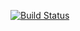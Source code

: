 [![Build Status](https://travis-ci.org/lawrencium/taskChecker.svg?branch=master)](https://travis-ci.org/lawrencium/taskChecker)